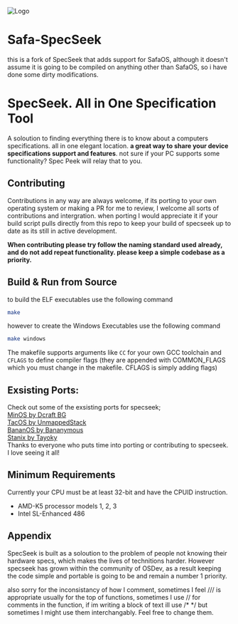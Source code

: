 
![Logo](https://i.imgur.com/Zg37VpH.png)
# Safa-SpecSeek
this is a fork of SpecSeek that adds support for SafaOS, although it doesn't assume it is going to be compiled on anything other than SafaOS, so i have done some dirty modifications.

# SpecSeek. All in One Specification Tool

A soloution to finding everything there is to know about a computers specifications. all in one elegant location. **a great way to share your device specifications support and features**. not sure if your PC supports some functionality? Spec Peek will relay that to you.

## Contributing
Contributions in any way are always welcome, if its porting to your own operating system or making a PR for me to review, I welcome all sorts of contributions and intergration. when porting I would appreciate it if your build script pulls directly from this repo to keep your build of specseek up to date as its still in active development.

**When contributing please try follow the naming standard used already, and do not add repeat functionality. please keep a simple codebase as a priority.**
## Build & Run from Source
to build the ELF executables use the following command
``` bash
make
```
however to create the Windows Executables use the following command
``` bash
make windows
```

The makefile supports arguments like `CC` for your own GCC toolchain and `CFLAGS` to define compiler flags (they are appended with COMMON_FLAGS which you must change in the makefile. CFLAGS is simply adding flags)

## Exsisting Ports:
Check out some of the exsisting ports for specseek;\
    [MinOS by Dcraft BG](https://github.com/Mellurboo/MinOS_SpecSeek)\
    [TacOS by UnmappedStack](https://github.com/UnmappedStack/SpecSeek-forTacOS)\
    [BananOS by Bananymous](https://github.com/Bananymous/banan-os)\
    [Stanix by Tayoky](https://github.com/tayoky/ports/blob/main/ports/specseek/specseek.ini)\
Thanks to everyone who puts time into porting or contributing to specseek. I love seeing it all!

## Minimum Requirements
Currently your CPU must be at least 32-bit and have the CPUID instruction.

- AMD-K5 processor models 1, 2, 3
- Intel SL-Enhanced 486


## Appendix
SpecSeek is built as a soloution to the problem of people not knowing their hardware specs, which makes the lives of technitions harder. However specseek has grown within the community of OSDev, as a result keeping the code simple and portable is going to be and remain a number 1 priority.

also sorry for the inconsistancy of how I comment, sometimes I feel /// is appropriate usually for the top of functions, sometimes I use // for comments in the function, if im writing a block of text ill use /* */ but sometimes I might use them interchangably. Feel free to change them.
